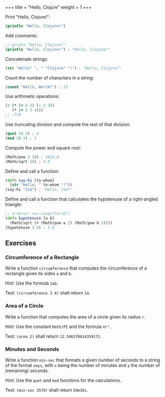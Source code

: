 +++
title = "Hello, Clojure"
weight = 1
+++

Print "Hello, Clojure!":

```clojure
(println "Hello, Clojure!")
```

Add comments:

```clojure
;; prints "Hello, Clojure!"
(println "Hello, Clojure!") ; "Hello, Clojure!"
```

Concatenate strings:

```clojure
(str "Hello" ", " "Clojure" "!") ; "Hello, Clojure!"
```

Count the number of characters in a string:

```clojure
(count "Hello, World!") ; 13
```

Use arithmetic operations:

```clojure
(/ (* (+ 4 3) (- 2 3))
   (* (+ 2 3 4)))
;; -7/9
```

Use truncating division and compute the rest of that division:

```clojure
(quot 10 3) ; 3
(mod 10 3) ; 1
```

Compute the power and square root:

```clojure
(Math/pow 2 10) ; 1024.0
(Math/sqrt 16) ; 4.0
```

Define and call a function:

```clojure
(defn say-hi [to-whom]
  (str "Hello, " to-whom "!"))
(say-hi "Jim") ; "Hello, Jim!"
```

Define and call a function that calculates the hypotenuse of a right-angled triangle:

```clojure
;; a²+b²=c² <=> c=sqrt(a²+b²)
(defn hypotenuse [a b]
  (Math/sqrt (+ (Math/pow a 2) (Math/pow b 2))))
(hypotenuse 3 4) ; 5.0
```

## Exercises

### Circumference of a Rectangle

Write a function `circumference` that computes the circumference of a rectangle
given its sides `a` and `b`.

Hint: Use the formula `2ab`.

Test: `(circumference 3 4)` shall return `14`.

### Area of a Circle

Write a function that computes the area of a circle given its radius `r`.

Hint: Use the constant `Math/PI` and the formula `πr²`.

Test: `(area 2)` shall return `12.566370614359172`.

### Minutes and Seconds

Write a function `min-sec` that formats a given number of seconds to a string
of the format `xmys`, with `x` being the number of minutes and `y` the number
of (remaining) seconds.

Hint: Use the `quot` and `mod` functions for the calculations.

Test: `(min-sec 3578)` shall return `59m38s`.
